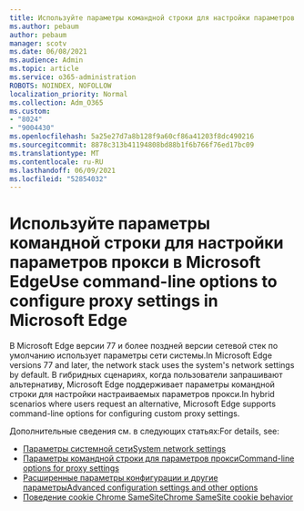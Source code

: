 ```yaml
---
title: Используйте параметры командной строки для настройки параметров прокси в Microsoft Edge
ms.author: pebaum
author: pebaum
manager: scotv
ms.date: 06/08/2021
ms.audience: Admin
ms.topic: article
ms.service: o365-administration
ROBOTS: NOINDEX, NOFOLLOW
localization_priority: Normal
ms.collection: Adm_O365
ms.custom:
- "8024"
- "9004430"
ms.openlocfilehash: 5a25e27d7a8b128f9a60cf86a41203f8dc490216
ms.sourcegitcommit: 8878c313b41194808bd88b1f6b766f76ed17bc09
ms.translationtype: MT
ms.contentlocale: ru-RU
ms.lasthandoff: 06/09/2021
ms.locfileid: "52854032"
---
```

# <a name="use-command-line-options-to-configure-proxy-settings-in-microsoft-edge"></a><span data-ttu-id="f6f98-102">Используйте параметры командной строки для настройки параметров прокси в Microsoft Edge</span><span class="sxs-lookup"><span data-stu-id="f6f98-102">Use command-line options to configure proxy settings in Microsoft Edge</span></span>

<span data-ttu-id="f6f98-103">В Microsoft Edge версии 77 и более поздней версии сетевой стек по умолчанию использует параметры сети системы.</span><span class="sxs-lookup"><span data-stu-id="f6f98-103">In Microsoft Edge versions 77 and later, the network stack uses the system's network settings by default.</span></span> <span data-ttu-id="f6f98-104">В гибридных сценариях, когда пользователи запрашивают альтернативу, Microsoft Edge поддерживает параметры командной строки для настройки настраиваемых параметров прокси.</span><span class="sxs-lookup"><span data-stu-id="f6f98-104">In hybrid scenarios where users request an alternative, Microsoft Edge supports command-line options for configuring custom proxy settings.</span></span> 

<span data-ttu-id="f6f98-105">Дополнительные сведения см. в следующих статьях:</span><span class="sxs-lookup"><span data-stu-id="f6f98-105">For details, see:</span></span>

- [<span data-ttu-id="f6f98-106">Параметры системной сети</span><span class="sxs-lookup"><span data-stu-id="f6f98-106">System network settings</span></span>](/deployedge/edge-learnmore-cmdline-options-proxy-settings#system-network-settings)
- [<span data-ttu-id="f6f98-107">Параметры командной строки для параметров прокси</span><span class="sxs-lookup"><span data-stu-id="f6f98-107">Command-line options for proxy settings</span></span>](/deployedge/edge-learnmore-cmdline-options-proxy-settings#system-network-settings)
- [<span data-ttu-id="f6f98-108">Расширенные параметры конфигурации и другие параметры</span><span class="sxs-lookup"><span data-stu-id="f6f98-108">Advanced configuration settings and other options</span></span>](https://go.microsoft.com/fwlink/?linkid=2134293)
- [<span data-ttu-id="f6f98-109">Поведение cookie Chrome SameSite</span><span class="sxs-lookup"><span data-stu-id="f6f98-109">Chrome SameSite cookie behavior</span></span>](/office365/troubleshoot/miscellaneous/chrome-behavior-affects-applications)
